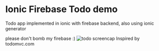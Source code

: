 # Ionic Firebase Todo demo
Todo app implemented in ionic with firebase backend, also using ionic generator

please don't bomb my firebase :)
![todo screencap](https://dl.dropboxusercontent.com/u/60861504/ionic-firebase-todo.png)
Inspired by todomvc.com
